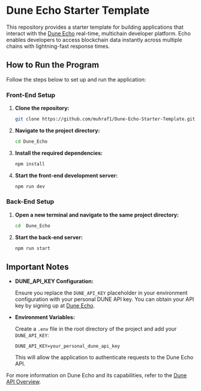 # Dune Echo Starter Template

This repository provides a starter template for building applications that interact with the [Dune Echo](https://dune.com/echo) real-time, multichain developer platform. Echo enables developers to access blockchain data instantly across multiple chains with lightning-fast response times.

## How to Run the Program

Follow the steps below to set up and run the application:

### Front-End Setup

1. **Clone the repository:**

   ```bash
   git clone https://github.com/muhraf1/Dune-Echo-Starter-Template.git
   ```

2. **Navigate to the project directory:**

   ```bash
   cd Dune_Echo
   ```

3. **Install the required dependencies:**

   ```bash
   npm install
   ```

4. **Start the front-end development server:**

   ```bash
   npm run dev
   ```

### Back-End Setup

1. **Open a new terminal and navigate to the same project directory:**

   ```bash
   cd  Dune_Echo
   ```
2. **Start the back-end server:**

   ```bash
   npm run start
   ```

## Important Notes

- **DUNE_API_KEY Configuration:**

  Ensure you replace the `DUNE_API_KEY` placeholder in your environment configuration with your personal DUNE API key. You can obtain your API key by signing up at [Dune Echo](https://dune.com/echo).

- **Environment Variables:**

  Create a `.env` file in the root directory of the project and add your `DUNE_API_KEY`:

  ```env
  DUNE_API_KEY=your_personal_dune_api_key
  ```

  This will allow the application to authenticate requests to the Dune Echo API.

For more information on Dune Echo and its capabilities, refer to the [Dune API Overview](https://docs.dune.com/echo/overview). 
